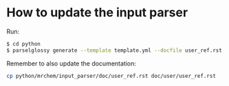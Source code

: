 # How to update the input parser

Run:

``` bash
$ cd python
$ parselglossy generate --template template.yml --docfile user_ref.rst --doc-header="User input reference" --target="mrchem/input_parser"
```
Remember to also update the documentation:

``` bash
cp python/mrchem/input_parser/doc/user_ref.rst doc/user/user_ref.rst
```
